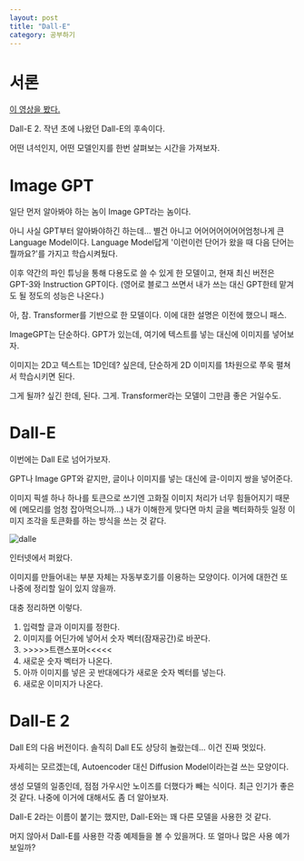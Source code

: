 ```yaml
---
layout: post
title: "Dall-E"
category: 공부하기
---
```


# 서론

[이 영상을 봤다.](https://www.youtube.com/watch?v=qTgPSKKjfVg)

Dall-E 2. 작년 초에 나왔던 Dall-E의 후속이다.

어떤 녀석인지, 어떤 모델인지를 한번 살펴보는 시간을 가져보자.

# Image GPT

일단 먼저 알아봐야 하는 놈이 Image GPT라는 놈이다.

아니 사실 GPT부터 알아봐야하긴 하는데... 별건 아니고 어어어어어어어엄청나게 큰 Language Model이다. Language Model답게 '이런이런 단어가 왔을 때 다음 단어는 뭘까요?'를 가지고 학습시켜뒀다.

이후 약간의 파인 튜닝을 통해 다용도로 쓸 수 있게 한 모델이고, 현재 최신 버전은 GPT-3와 Instruction GPT이다. (영어로 블로그 쓰면서 내가 쓰는 대신 GPT한테 맡겨도 될 정도의 성능은 나온다.)

아, 참. Transformer를 기반으로 한 모델이다. 이에 대한 설명은 이전에 했으니 패스.

ImageGPT는 단순하다. GPT가 있는데, 여기에 텍스트를 넣는 대신에 이미지를 넣어보자.

이미지는 2D고 텍스트는 1D인데? 싶은데, 단순하게 2D 이미지를 1차원으로 쭈욱 펼쳐서 학습시키면 된다.

그게 될까? 싶긴 한데, 된다. 그게. Transformer라는 모델이 그만큼 좋은 거일수도.

# Dall-E

이번에는 Dall E로 넘어가보자.

GPT나 Image GPT와 같지만, 글이나 이미지를 넣는 대신에 글-이미지 쌍을 넣어준다.

이미지 픽셀 하나 하나를 토큰으로 쓰기엔 고화질 이미지 처리가 너무 힘들어지기 때문에 (메모리를 엄청 잡아먹으니까...) 내가 이해한게 맞다면 마치 글을 벡터화하듯 일정 이미지 조각을 토큰화를 하는 방식을 쓰는 것 같다.

![dalle](https://3033184753-files.gitbook.io/~/files/v0/b/gitbook-legacy-files/o/assets%2F-MM9anUwG1_XXIkWZ5fh%2F-M_JqJ8UEcXZBRv2u5Ux%2F-M_KGXad1LrpN655J7LR%2Fdalle-1.png?alt=media&token=f3fd41ea-0031-4e0a-b741-59156e92621d)

인터넷에서 퍼왔다.

이미지를 만들어내는 부분 자체는 자동부호기를 이용하는 모양이다. 이거에 대한건 또 나중에 정리할 일이 있지 않을까.

대충 정리하면 이렇다.

1. 입력할 글과 이미지를 정한다.
2. 이미지를 어딘가에 넣어서 숫자 벡터(잠재공간)로 바꾼다.
3. \>\>\>\>\>트랜스포머<<<<<
4. 새로운 숫자 벡터가 나온다.
5. 아까 이미지를 넣은 곳 반대에다가 새로운 숫자 벡터를 넣는다.
6. 새로운 이미지가 나온다.

# Dall-E 2

Dall E의 다음 버전이다. 솔직히 Dall E도 상당히 놀랐는데... 이건 진짜 멋있다.

자세히는 모르겠는데, Autoencoder 대신 Diffusion Model이라는걸 쓰는 모양이다.

생성 모델의 일종인데, 점점 가우시안 노이즈를 더했다가 빼는 식이다. 최근 인기가 좋은 것 같다. 나중에 이거에 대해서도 좀 더 알아보자.

Dall-E 2라는 이름이 붙기는 했지만, Dall-E와는 꽤 다른 모델을 사용한 것 같다.

머지 않아서 Dall-E를 사용한 각종 예제들을 볼 수 있을꺼다. 또 얼마나 많은 사용 예가 보일까?

